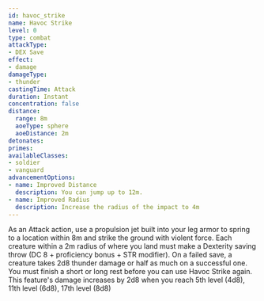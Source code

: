 ```yaml
---
id: havoc_strike
name: Havoc Strike
level: 0
type: combat
attackType:
- DEX Save
effect:
- damage
damageType:
- thunder
castingTime: Attack
duration: Instant
concentration: false
distance:
  range: 8m
  aoeType: sphere
  aoeDistance: 2m
detonates: 
primes: 
availableClasses:
- soldier
- vanguard
advancementOptions:
- name: Improved Distance
  description: You can jump up to 12m.
- name: Improved Radius
  description: Increase the radius of the impact to 4m
---
```

As an Attack action, use a propulsion jet built into your leg armor to spring to a location within 8m and strike the ground with violent force. Each creature within a 2m radius of where you land must make a Dexterity saving throw (DC 8 + proficiency bonus + STR modifier). On a failed save, a creature takes 2d8 thunder damage or half as much on a successful one.
You must finish a short or long rest before you can use Havoc Strike again.
This feature's damage increases by 2d8 when you reach 5th level (4d8), 11th level (6d8), 17th level (8d8)